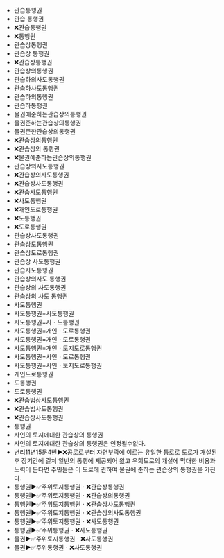 - 관습통행권
- 관습 통행권
- ❌관습통행권
- ❌통행권
- 관습상통행권
- 관습상 통행권
- ❌관습상통행권
- 관습상의통행권
- 관습하의사도통행권
- 관습하사도통행권
- 관습하의통행권
- 관습하통행권
- 물권에준하는관습상의통행권
- 물권준하는관습상의통행권
- 물권준한관습상의통행권
- ❌관습상의통행권
- ❌관습상의 통행권
- ❌물권에준하는관습상의통행권
- 관습상의사도통행권
- ❌관습상의사도통행권
- ❌관습상사도통행권
- ❌관습사도통행권
- ❌사도통행권
- ❌개인도로통행권
- ❌도통행권
- ❌도로통행권
- 관습상사도통행권
- 관습상도통행권
- 관습상도로통행권
- 관습상 사도통행권
- 관습사도통행권
- 관습상의사도 통행권
- 관습상의 사도통행권
- 관습상의 사도 통행권
- 사도통행권
- 사도통행권=사도통행권
- 사도통행권=사ㆍ도통행권
- 사도통행권=개인ㆍ도로통행권
- 사도통행권=개인ㆍ도로통행권
- 사도통행권=개인ㆍ토지도로통행권
- 사도통행권=사인ㆍ도로통행권
- 사도통행권=사인ㆍ토지도로통행권
- 개인도로통행권
- 도통행권
- 도로통행권
- ❌관습법상사도통행권
- ❌관습법사도통행권
- ❌관습상사도통행권
- 통행권
- 사인의 토지에대한 관습상의 통행권
- 사인의 토지에대한 관습상의 통행권은 인정될수없다.
- 변리11년15문4번▶️❌공로로부터 자연부락에 이르는 유일한 통로로 도로가 개설된 후 장기간에 걸쳐 일반의 통행에 제공되어 왔고 우회도로의 개설에 막대한 비용과 노력이 든다면 주민들은 이 도로에 관하여 물권에 준하는 관습상의 통행권을 가진다.
- 통행권▶️✅주위토지통행권ㆍ❌관습상통행권
- 통행권▶️✅주위토지통행권ㆍ❌관습상의통행권
- 통행권▶️✅주위토지통행권ㆍ❌관습상사도통행권
- 통행권▶️✅주위토지통행권ㆍ❌관습상의사도통행권
- 통행권▶️✅주위토지통행권ㆍ❌사도통행권
- 통행권▶️✅주위통행권ㆍ❌사도통행권
- 물권▶️✅주위토지통행권ㆍ❌사도통행권
- 물권▶️✅주위통행권ㆍ❌사도통행권